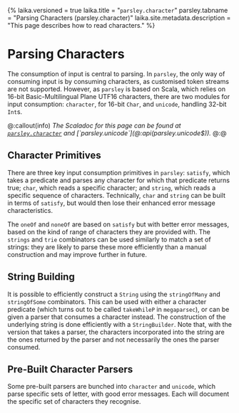 {%
laika.versioned = true
laika.title = "`parsley.character`"
parsley.tabname = "Parsing Characters (parsley.character)"
laika.site.metadata.description = "This page describes how to read characters."
%}

# Parsing Characters
The consumption of input is central to parsing. In `parsley`, the only way of
consuming input is by consuming characters, as customised token streams are
not supported. However, as `parsley` is based on Scala, which relies on
16-bit Basic-Multilingual Plane UTF16 characters, there are two modules for
input consumption: `character`, for 16-bit `Char`, and `unicode`, handling 32-bit `Int`s.

@:callout(info)
*The Scaladoc for this page can be found at [`parsley.character`](@:api(parsley.character$)) and [`parsley.unicode`](@:api(parsley.unicode$)).*
@:@

## Character Primitives
There are three key input consumption primitives in `parsley`: `satisfy`, which
takes a predicate and parses any character for which that predicate returns true; `char`, which reads a specific character; and `string`, which reads a specific
sequence of characters. Technically, `char` and `string` can be built in terms of
`satisfy`, but would then lose their enhanced error message characteristics.

The `oneOf` and `noneOf` are based on `satisfy` but with better error messages,
based on the kind of range of characters they are provided with.
The `strings` and `trie` combinators can be used similarly to match a set of
strings: they are likely to parse these more efficiently than a manual
construction and may improve further in future.

## String Building
It is possible to efficiently construct a `String` using the `stringOfMany` and
`stringOfSome` combinators. This can be used with either a character predicate (which turns out to be called `takeWhileP` in `megaparsec`), or can be given a
parser that consumes a character instead. The construction of the underlying
string is done efficiently with a `StringBuilder`. Note that, with the version
that takes a parser, the characters incorporated into the string are the ones
returned by the parser and not necessarily the ones the parser consumed.

## Pre-Built Character Parsers
Some pre-built parsers are bunched into `character` and `unicode`, which parse
specific sets of letter, with good error messages. Each will document the specific
set of characters they recognise.
